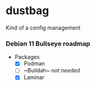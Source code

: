 # dustbag

Kind of a config management


### Debian 11 Bullseye roadmap

+ Packages
    + [x] Podman
    + [ ] ~Buildah~ _not needed_
    + [x] Laminar
